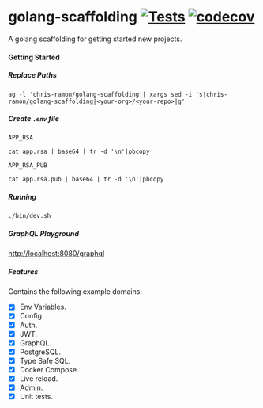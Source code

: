 # golang-scaffolding [![Tests](https://github.com/chris-ramon/golang-scaffolding/actions/workflows/tests.yml/badge.svg)](https://github.com/chris-ramon/golang-scaffolding/actions/workflows/tests.yml) [![codecov](https://codecov.io/gh/chris-ramon/golang-scaffolding/branch/main/graph/badge.svg?token=VUGFGVC37X)](https://codecov.io/gh/chris-ramon/golang-scaffolding)

A golang scaffolding for getting started new projects.

#### Getting Started

##### Replace Paths

```
ag -l 'chris-ramon/golang-scaffolding'| xargs sed -i 's|chris-ramon/golang-scaffolding|<your-org>/<your-repo>|g'
```

##### Create `.env` file

`APP_RSA`
```
cat app.rsa | base64 | tr -d '\n'|pbcopy
```

`APP_RSA_PUB`
```
cat app.rsa.pub | base64 | tr -d '\n'|pbcopy
```

##### Running

```
./bin/dev.sh
```

##### GraphQL Playground

[http://localhost:8080/graphql](http://localhost:8080/graphql)


##### Features

Contains the following example domains:
- [x] Env Variables.
- [x] Config.
- [x] Auth.
- [x] JWT.
- [x] GraphQL.
- [x] PostgreSQL.
- [x] Type Safe SQL.
- [x] Docker Compose.
- [x] Live reload.
- [x] Admin.
- [x] Unit tests.
